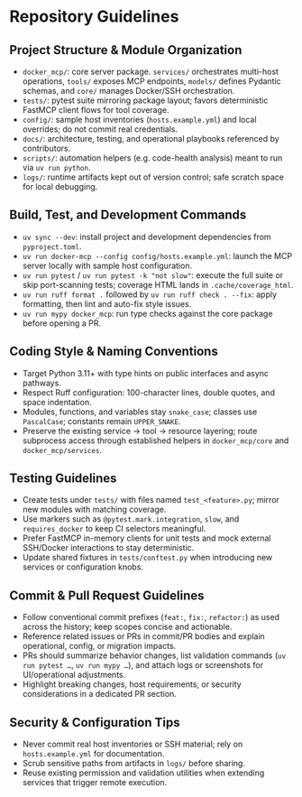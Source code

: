 # Repository Guidelines

## Project Structure & Module Organization
- `docker_mcp/`: core server package. `services/` orchestrates multi-host operations, `tools/` exposes MCP endpoints, `models/` defines Pydantic schemas, and `core/` manages Docker/SSH orchestration.
- `tests/`: pytest suite mirroring package layout; favors deterministic FastMCP client flows for tool coverage.
- `config/`: sample host inventories (`hosts.example.yml`) and local overrides; do not commit real credentials.
- `docs/`: architecture, testing, and operational playbooks referenced by contributors.
- `scripts/`: automation helpers (e.g. code-health analysis) meant to run via `uv run python`.
- `logs/`: runtime artifacts kept out of version control; safe scratch space for local debugging.

## Build, Test, and Development Commands
- `uv sync --dev`: install project and development dependencies from `pyproject.toml`.
- `uv run docker-mcp --config config/hosts.example.yml`: launch the MCP server locally with sample host configuration.
- `uv run pytest` / `uv run pytest -k "not slow"`: execute the full suite or skip port-scanning tests; coverage HTML lands in `.cache/coverage_html`.
- `uv run ruff format .` followed by `uv run ruff check . --fix`: apply formatting, then lint and auto-fix style issues.
- `uv run mypy docker_mcp`: run type checks against the core package before opening a PR.

## Coding Style & Naming Conventions
- Target Python 3.11+ with type hints on public interfaces and async pathways.
- Respect Ruff configuration: 100-character lines, double quotes, and space indentation.
- Modules, functions, and variables stay `snake_case`; classes use `PascalCase`; constants remain `UPPER_SNAKE`.
- Preserve the existing service → tool → resource layering; route subprocess access through established helpers in `docker_mcp/core` and `docker_mcp/services`.

## Testing Guidelines
- Create tests under `tests/` with files named `test_<feature>.py`; mirror new modules with matching coverage.
- Use markers such as `@pytest.mark.integration`, `slow`, and `requires_docker` to keep CI selectors meaningful.
- Prefer FastMCP in-memory clients for unit tests and mock external SSH/Docker interactions to stay deterministic.
- Update shared fixtures in `tests/conftest.py` when introducing new services or configuration knobs.

## Commit & Pull Request Guidelines
- Follow conventional commit prefixes (`feat:`, `fix:`, `refactor:`) as used across the history; keep scopes concise and actionable.
- Reference related issues or PRs in commit/PR bodies and explain operational, config, or migration impacts.
- PRs should summarize behavior changes, list validation commands (`uv run pytest …`, `uv run mypy …`), and attach logs or screenshots for UI/operational adjustments.
- Highlight breaking changes, host requirements, or security considerations in a dedicated PR section.

## Security & Configuration Tips
- Never commit real host inventories or SSH material; rely on `hosts.example.yml` for documentation.
- Scrub sensitive paths from artifacts in `logs/` before sharing.
- Reuse existing permission and validation utilities when extending services that trigger remote execution.
